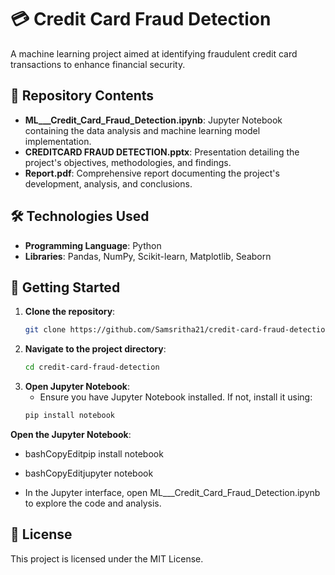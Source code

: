 # 💳 Credit Card Fraud Detection

A machine learning project aimed at identifying fraudulent credit card transactions to enhance financial security.

## 📂 Repository Contents

- **ML___Credit_Card_Fraud_Detection.ipynb**: Jupyter Notebook containing the data analysis and machine learning model implementation.
- **CREDITCARD FRAUD DETECTION.pptx**: Presentation detailing the project's objectives, methodologies, and findings.
- **Report.pdf**: Comprehensive report documenting the project's development, analysis, and conclusions.

## 🛠️ Technologies Used

- **Programming Language**: Python
- **Libraries**: Pandas, NumPy, Scikit-learn, Matplotlib, Seaborn

## 🚀 Getting Started

1. **Clone the repository**:
   ```bash
   git clone https://github.com/Samsritha21/credit-card-fraud-detection.git
2. **Navigate to the project directory**:
   ```bash
   cd credit-card-fraud-detection
3. **Open Jupyter Notebook**:
   - Ensure you have Jupyter Notebook installed. If not, install it using:
   ```bash
   pip install notebook
  **Open the Jupyter Notebook**:

*   bashCopyEditpip install notebook
    
*   bashCopyEditjupyter notebook
    
*   In the Jupyter interface, open ML\_\_\_Credit\_Card\_Fraud\_Detection.ipynb to explore the code and analysis.
## 📄 License
This project is licensed under the MIT License.

